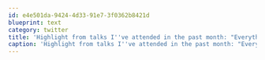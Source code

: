 ```yaml
---
id: e4e501da-9424-4d33-91e7-3f0362b8421d
blueprint: text
category: twitter
title: 'Highlight from talks I''ve attended in the past month: "Everything is Design. Design is about people" memorable quote from @junkbop at @okdg'
caption: 'Highlight from talks I''ve attended in the past month: "Everything is Design. Design is about people" memorable quote from <span class="username username_linked">@<a href="https://twitter.com/junkbop" title="Yoni Karpfen">junkbop</a></span> at <span class="username username_linked">@<a href="https://twitter.com/okdg" title="OKDG">okdg</a></span>'
---
```

